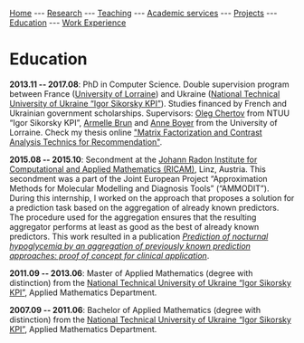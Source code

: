[Home](README.md)
--- [Research](research.md) 
--- [Teaching](teaching.md) 
--- [Academic services](academic_services.md) 
--- [Projects](projects.md) 
--- [Education](education.md)
--- [Work Experience](work.md)

# Education

**2013.11 -- 2017.08**:	PhD in Computer Science.
Double supervision program between France ([University of Lorraine](https://www.univ-lorraine.fr/)) and Ukraine ([National Technical University of Ukraine 
“Igor Sikorsky KPI”](https://kpi.ua/en/)). Studies financed by French and Ukrainian government scholarships.
Supervisors: [Oleg Chertov](https://www.linkedin.com/in/oleg-chertov-50583a19/) from NTUU “Igor Sikorsky KPI”, [Armelle Brun](https://members.loria.fr/ABrun/) and 
[Anne Boyer](https://www.researchgate.net/profile/Anne-Boyer-2) from the University of Lorraine.
Check my thesis online ["Matrix Factorization and Contrast Analysis Technics for Recommendation"](http://docnum.univ-lorraine.fr/public/DDOC_T_2017_0080_ALEKSANDROVA.pdf).

**2015.08 -- 2015.10**: Secondment at the [Johann Radon Institute for Computational and Applied Mathematics (RICAM)](https://www.oeaw.ac.at/ricam/institute/about), Linz, Austria.
This secondment was a part of the
Joint European Project “Approximation Methods for Molecular Modelling and Diagnosis Tools” (“AMMODIT”).
During this internship, I worked on the approach that proposes a solution for a prediction task based on the aggregation of already known predictors.
The procedure used for the aggregation ensures that the resulting aggregator performs at least as good as the best of already known predictors.
This work resulted in a publication 
[*Prediction of nocturnal hypoglycemia by an aggregation of previously known prediction approaches: proof of concept for clinical application*](https://www.sciencedirect.com/science/article/abs/pii/S016926071630164X).


**2011.09 -- 2013.06**: 	Master of Applied Mathematics (degree with distinction) from the [National Technical University of Ukraine “Igor Sikorsky KPI”](https://kpi.ua/en/), 
Applied Mathematics Department.

**2007.09 -- 2011.06**: Bachelor of Applied Mathematics (degree  with distinction) from the [National Technical University of Ukraine “Igor Sikorsky KPI”](https://kpi.ua/en/), 
Applied Mathematics Department.


